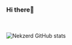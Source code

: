### Hi there👋 
<br><br>
![Nekzerd GitHub stats](https://github-readme-stats.vercel.app/api?username=Nekzerd&show_icons=true&theme=vision-friendly-dark)
